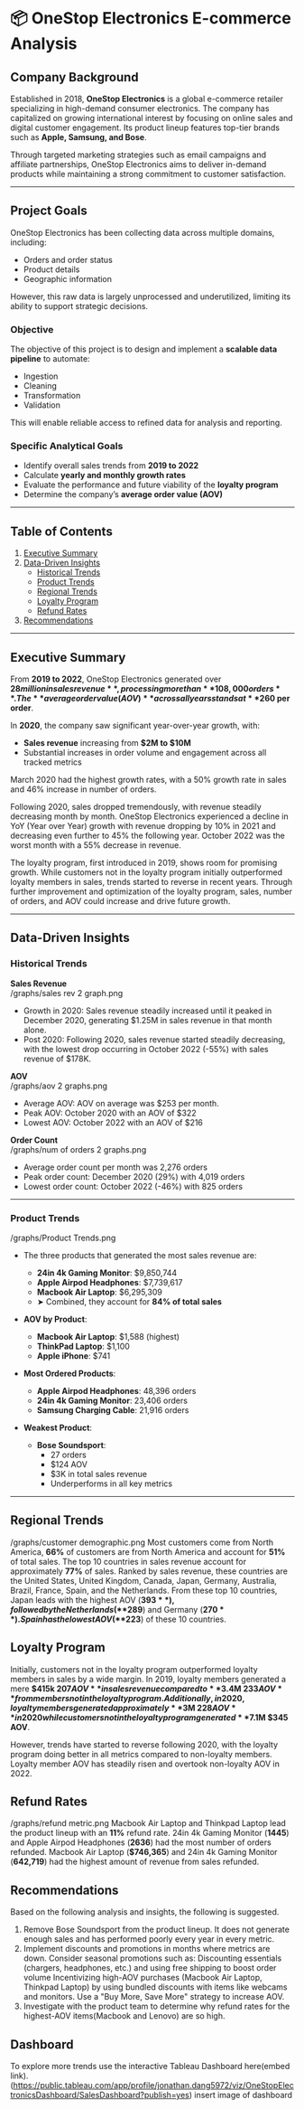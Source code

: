 # 📦 OneStop Electronics E-commerce Analysis

## Company Background  
Established in 2018, **OneStop Electronics** is a global e-commerce retailer specializing in high-demand consumer electronics. The company has capitalized on growing international interest by focusing on online sales and digital customer engagement. Its product lineup features top-tier brands such as **Apple, Samsung, and Bose**.

Through targeted marketing strategies such as email campaigns and affiliate partnerships, OneStop Electronics aims to deliver in-demand products while maintaining a strong commitment to customer satisfaction.

---

## Project Goals  
OneStop Electronics has been collecting data across multiple domains, including:

- Orders and order status  
- Product details  
- Geographic information  

However, this raw data is largely unprocessed and underutilized, limiting its ability to support strategic decisions.

### Objective  
The objective of this project is to design and implement a **scalable data pipeline** to automate:

- Ingestion  
- Cleaning  
- Transformation  
- Validation  

This will enable reliable access to refined data for analysis and reporting.

### Specific Analytical Goals

- Identify overall sales trends from **2019 to 2022**  
- Calculate **yearly and monthly growth rates**  
- Evaluate the performance and future viability of the **loyalty program**  
- Determine the company’s **average order value (AOV)**  

---

## Table of Contents  
1. [Executive Summary](#executive-summary)  
2. [Data-Driven Insights](#data-driven-insights)  
   - [Historical Trends](#historical-trends)  
   - [Product Trends](#product-trends)  
   - [Regional Trends](#regional-trends)  
   - [Loyalty Program](#loyalty-program)
   - [Refund Rates](#refund-rates)  
3. [Recommendations](#recommendations)  

---

## Executive Summary  
From **2019 to 2022**, OneStop Electronics generated over **$28 million in sales revenue**, processing more than **108,000 orders**. The **average order value (AOV)** across all years stands at **$260 per order**.

In **2020**, the company saw significant year-over-year growth, with:

- **Sales revenue** increasing from **$2M to $10M**  
- Substantial increases in order volume and engagement across all tracked metrics

March 2020 had the highest growth rates, with a 50% growth rate in sales and 46% increase in number of orders.

Following 2020, sales dropped tremendously, with revenue steadily decreasing month by month. OneStop Electronics experienced a decline in YoY (Year over Year) growth with revenue dropping by 10% in 2021 and decreasing even further to 45% the following year. October 2022 was the worst month with a 55% decrease in revenue.

The loyalty program, first introduced in 2019, shows room for promising growth. While customers not in the loyalty program initially outperformed loyalty members in sales, trends started to reverse in recent years. Through further improvement and optimization of the loyalty program, sales, number of orders, and AOV could increase and drive future growth.

---

## Data-Driven Insights

### Historical Trends

**Sales Revenue**  
/graphs/sales rev 2 graph.png 
- Growth in 2020: Sales revenue steadily increased until it peaked in December 2020, generating $1.25M in sales revenue in that month alone.  
- Post 2020: Following 2020, sales revenue started steadily decreasing, with the lowest drop occurring in October 2022 (-55%) with sales revenue of $178K.

**AOV**  
/graphs/aov 2 graphs.png 
- Average AOV: AOV on average was $253 per month.  
- Peak AOV: October 2020 with an AOV of $322  
- Lowest AOV: October 2022 with an AOV of $216

**Order Count**  
/graphs/num of orders 2 graphs.png 
- Average order count per month was 2,276 orders  
- Peak order count: December 2020 (29%) with 4,019 orders  
- Lowest order count: October 2022 (-46%) with 825 orders

---

### Product Trends
/graphs/Product Trends.png 
- The three products that generated the most sales revenue are:  
  - **24in 4k Gaming Monitor**: $9,850,744  
  - **Apple Airpod Headphones**: $7,739,617  
  - **Macbook Air Laptop**: $6,295,309  
  - ➤ Combined, they account for **84% of total sales**

- **AOV by Product**:  
  - **Macbook Air Laptop**: $1,588 (highest)  
  - **ThinkPad Laptop**: $1,100  
  - **Apple iPhone**: $741

- **Most Ordered Products**:  
  - **Apple Airpod Headphones**: 48,396 orders  
  - **24in 4k Gaming Monitor**: 23,406 orders  
  - **Samsung Charging Cable**: 21,916 orders

- **Weakest Product**:  
  - **Bose Soundsport**:  
    - 27 orders  
    - $124 AOV  
    - $3K in total sales revenue  
    - Underperforms in all key metrics

---

## Regional Trends
/graphs/customer demographic.png 
Most customers come from North America, **66%** of customers are from North America and account for **51%** of total sales.
The top 10 countries in sales revenue account for approximately **77%** of sales. Ranked by sales revenue, these countries are the United States, United Kingdom, Canada, Japan, Germany, Australia, Brazil, France, Spain, and the Netherlands.
From these top 10 countries, Japan leads with the highest AOV (**$393**), followed by the Netherlands (**$289**) and Germany (**$270**). Spain has the lowest AOV (**$223**) of these 10 countries.

## Loyalty Program
Initially, customers not in the loyalty program outperformed loyalty members in sales by a wide margin. In 2019, loyalty members generated a mere **$415k $207 AOV** in sales revenue compared to **$3.4M $233 AOV** from members not in the loyalty program. Additionally, in 2020, loyalty members generated approximately **$3M $228 AOV** in 2020 while customers not in the loyalty program generated **$7.1M $345 AOV**. 

However, trends have started to reverse following 2020, with the loyalty program doing better in all metrics compared to non-loyalty members. Loyalty member AOV has steadily risen and overtook non-loyalty AOV in 2022. 

## Refund Rates
/graphs/refund metric.png 
Macbook Air Laptop and Thinkpad Laptop lead the product lineup with an **11%** refund rate.
24in 4k Gaming Monitor (**1445**) and Apple Airpod Headphones (**2636**) had the most number of orders refunded.
Macbook Air Laptop (**$746,365**) and 24in 4k Gaming Monitor (**642,719**) had the highest amount of revenue from sales refunded.

## Recommendations
Based on the following analysis and insights, the following is suggested.

1. Remove Bose Soundsport from the product lineup. It does not generate enough sales and has performed poorly every year in every metric.
2. Implement discounts and promotions in months where metrics are down. Consider seasonal promotions such as:
      Discounting essentials (chargers, headphones, etc.) and using free shipping to boost order volume
      Incentivizing high-AOV purchases (Macbook Air Laptop, Thinkpad Laptop) by using bundled discounts with items like webcams and monitors. Use a "Buy More, Save More" strategy to increase AOV.
3. Investigate with the product team to determine why refund rates for the highest-AOV items(Macbook and Lenovo) are so high.

## Dashboard
To explore more trends use the interactive Tableau Dashboard here(embed link). (https://public.tableau.com/app/profile/jonathan.dang5972/viz/OneStopElectronicsDashboard/SalesDashboard?publish=yes)
insert image of dashboard
